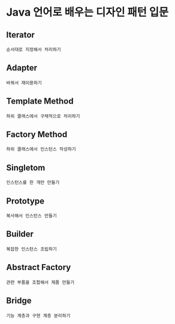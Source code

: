 # Java 언어로 배우는 디자인 패턴 입문

## Iterator
	순서대로 지정해서 처리하기

## Adapter
	바꿔서 재이용하기
	
## Template Method
	하위 클래스에서 구체적으로 처리하기

## Factory Method
	하위 클래스에서 인스턴스 작성하기

## Singletom 
	인스턴스를 한 개만 만들기
	
## Prototype
	복사해서 인스턴스 만들기
	
## Builder
 	복잡한 인스턴스 조립하기
 	
## Abstract Factory 
	관련 부품을 조합해서 제품 만들기

## Bridge
	기능 계층과 구현 계층 분리하기